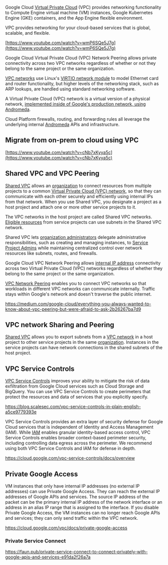 



Google Cloud [Virtual Private Cloud](https://cloud.google.com/vpc/docs) (VPC) provides networking functionality to Compute Engine virtual machine (VM) instances, Google Kubernetes Engine (GKE) containers, and the App Engine flexible environment. 

VPC provides networking for your cloud-based services that is global, scalable, and flexible.



[https://www.youtube.com/watch?v=wmP6SQe5J7g](https://www.youtube.com/watch?v=wmP6SQe5J7g)

Google Cloud Virtual Private Cloud (VPC) Network Peering allows private connectivity across two VPC networks regardless of whether or not they belong to the same project or the same organization.

[VPC networks](https://cloud.google.com/vpc/docs/advanced-vpc) use Linux's [VIRTIO network module](http://dl.acm.org/citation.cfm?id=1400097.1400108) to model Ethernet card and router functionality, but higher levels of the networking stack, such as ARP lookups, are handled using standard networking software.

A Virtual Private Cloud (VPC) network is a virtual version of a physical network, [implemented inside of Google's production network, using Andromeda](https://cloud.google.com/vpc/docs/vpc).

Cloud Platform firewalls, routing, and forwarding rules all leverage the underlying internal [Andromeda]( https://cloud.google.com/blog/products/gcp/enter-andromeda-zone-google-cloud-platforms-latest-networking-stack) APIs and infrastructure.



## Migrate from on-prem to cloud using VPC

[https://www.youtube.com/watch?v=cNb7xKyya5c](https://www.youtube.com/watch?v=cNb7xKyya5c)



## Shared VPC and VPC Peering

[Shared VPC](https://cloud.google.com/vpc/docs/shared-vpc) allows an  [organization](https://cloud.google.com/resource-manager/docs/cloud-platform-resource-hierarchy) to connect resources from multiple projects to a common [Virtual Private Cloud (VPC) network](https://cloud.google.com/vpc/docs/vpc), so that they can communicate with each other securely and efficiently using internal IPs from that network. When you use Shared VPC, you designate a project as a host project and attach one or more other service projects to it. 

The VPC networks in the host project are called Shared VPC networks. [Eligible resources](https://cloud.google.com/vpc/docs/shared-vpc#resources_that_can_be_attached_to_shared_vpc_networks_from_a_service_project) from service projects can use subnets in the Shared VPC network.

Shared VPC lets [organization administrators](https://cloud.google.com/resource-manager/docs/cloud-platform-resource-hierarchy#organizations) delegate administrative responsibilities, such as creating and managing instances, to [Service Project Admins](https://cloud.google.com/vpc/docs/shared-vpc#iam_in_shared_vpc) while maintaining centralized control over network resources like subnets, routes, and firewalls.

Google Cloud VPC Network Peering allows [internal IP address](https://cloud.google.com/vpc/docs/ip-addresses) connectivity across two Virtual Private Cloud (VPC) networks regardless of whether they belong to the same project or the same organization.

[VPC Network Peering](https://cloud.google.com/vpc/docs/vpc-peering) enables you to connect VPC networks so that workloads in different VPC networks can communicate internally. Traffic stays within Google's network and doesn't traverse the public internet.



https://medium.com/google-cloud/everything-you-always-wanted-to-know-about-vpc-peering-but-were-afraid-to-ask-2b26267ba7d9

## VPC network Sharing and Peering

[Shared VPC](https://cloud.google.com/vpc/docs/how-to#vpc-network-sharing-and-peering) allows you to export subnets from a [VPC network](https://cloud.google.com/vpc/docs/vpc) in a host project to other service projects in the same [organization](https://cloud.google.com/resource-manager/docs/creating-managing-organization). Instances in the service projects can have network connections in the shared subnets of the host project. 

## VPC Service Controls


[VPC Service Controls](https://cloud.google.com/vpc-service-controls) improves your ability to mitigate the risk of data exfiltration from Google Cloud services such as Cloud Storage and BigQuery. You can use VPC Service Controls to create perimeters that protect the resources and data of services that you explicitly specify.

https://blog.scalesec.com/vpc-service-controls-in-plain-english-a5ce9779393e

VPC Service Controls provides an extra layer of security defense for Google Cloud services that is independent of Identity and Access Management (IAM). While [IAM](IAM) enables granular identity-based access control, VPC Service Controls enables broader context-based perimeter security, including controlling data egress across the perimeter. We recommend using both VPC Service Controls and IAM for defense in depth.


https://cloud.google.com/vpc-service-controls/docs/overview

## Private Google Access

VM instances that only have internal IP addresses (no external IP addresses) can use Private Google Access. They can reach the external IP addresses of Google APIs and services. The source IP address of the packet can be the primary internal IP address of the network interface or an address in an alias IP range that is assigned to the interface. If you disable Private Google Access, the VM instances can no longer reach Google APIs and services; they can only send traffic within the VPC network.

https://cloud.google.com/vpc/docs/private-google-access

### Private Service Connect 

https://faun.pub/private-service-connect-to-connect-privately-with-google-apis-and-services-e91da2f26a7a